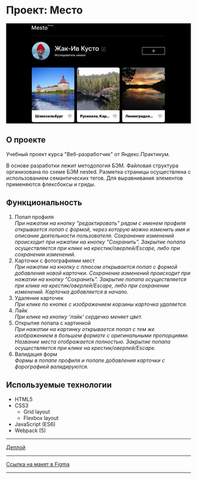 # Проект: Место

![Project screenshot](https://raw.githubusercontent.com/Tatty13/imgs-for-README/main/mesto.jpg)

## **О проекте**

Учебный проект курса "Веб-разработчик" от Яндекс.Практикум.  

В основе разработки лежит методология БЭМ. Файловая структура организована по схеме БЭМ nested.
Разметка страницы осуществлена с использованием семантических тегов. Для выравнивания элементов применяются флексбоксы и гриды.

## **Функциональность**

1. Попап профиля  
*При нажатии на кнопку "редактировать" рядом с именем профиля открывается попап с формой, через которую можно изменить имя и описание деятельности пользователя. Сохранение изменений происходит при нажатии на кнопку "Сохранить". Закрытие попапа осуществляется при клике на крестик/оверлей/Escape, либо при сохранении изменений.*
2. Карточки с фотографиями мест  
*При нажатии на кнопку с плюсом открывается попап с формой добавления новой карточки. Сохранение изменений происходит при нажатии на кнопку "Сохранить". Закрытие попапа осуществляется при клике на крестик/оверлей/Escape, либо при сохранении изменений. Карточка добавляется в начало.*
3. Удаление карточек  
*При клике по кнопке с изображением корзины карточка удаляется.*
4. Лайк  
*При клике на кнопку 'лайк' сердечко меняет цвет.*
5. Открытие попапа с картинкой  
*При нажатии на картинку открывается попап с тем же изображением в большем формате с оригинальными пропорциями. Название места отображается полностью. Закрытие попапа осуществляется при клике на крестик/оверлей/Escape.*
6. Валидация форм  
*Формы в попапе профиля и попапе добавления карточки с форографией валидируются.*

## **Используемые технологии**

* HTML5
* CSS3
  * Grid layout
  * Flexbox layout
* JavaScript (ES6)
* Webpack (5)

---

[Деплой](https://tatty13.github.io/mesto/)

---

 [Ссылка на макет в Figma](https://www.figma.com/file/2cn9N9jSkmxD84oJik7xL7/JavaScript.-Sprint-4?node-id=0%3A1)

 ---
